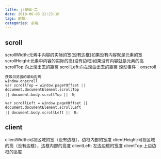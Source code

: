 ```yaml
---
title: js基础-二
date: 2018-06-05 22:23:16
tags: 前端
categories: 前端
---
```


## scroll
scrollWidth:元素中内容的实际的宽(没有边框)如果没有内容就是元素的宽
scrollHeight:元素中内容的实际的高(没有边框)如果没有内容就是元素的高
scrollTop:向上滚出去的距离
scrollLeft:向左滚曲出去的距离
滚动事件：onscroll
```
获取浏览器的滚动距离
window.onscroll
var scrollTop = window.pageYOffset || document.documentElement.scrollTop
|| document.body.scrollTop ||　0;

var scrollLeft = window.pageXOffset || document.documentElement.scrollLeft
|| document.body.scrollLeft ||　0;
```
## client
clientWidth:可视区域的宽（没有边框），边框内部的宽度
clientHeight:可视区域的高（没有边框），边框内部的高度
clientLeft: 左边边框的宽度
clientTop:上边边框的高度
